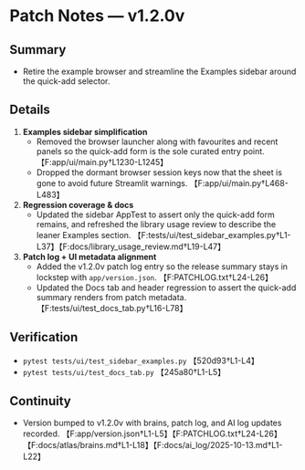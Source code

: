 # Patch Notes — v1.2.0v

## Summary
- Retire the example browser and streamline the Examples sidebar around the quick-add selector.

## Details
1. **Examples sidebar simplification**
   - Removed the browser launcher along with favourites and recent panels so the quick-add form is the sole curated entry point. 【F:app/ui/main.py†L1230-L1245】
   - Dropped the dormant browser session keys now that the sheet is gone to avoid future Streamlit warnings. 【F:app/ui/main.py†L468-L483】
2. **Regression coverage & docs**
   - Updated the sidebar AppTest to assert only the quick-add form remains, and refreshed the library usage review to describe the leaner Examples section. 【F:tests/ui/test_sidebar_examples.py†L1-L37】【F:docs/library_usage_review.md†L19-L47】
3. **Patch log + UI metadata alignment**
   - Added the v1.2.0v patch log entry so the release summary stays in lockstep with `app/version.json`. 【F:PATCHLOG.txt†L24-L26】
   - Updated the Docs tab and header regression to assert the quick-add summary renders from patch metadata. 【F:tests/ui/test_docs_tab.py†L16-L78】

## Verification
- `pytest tests/ui/test_sidebar_examples.py` 【520d93†L1-L4】
- `pytest tests/ui/test_docs_tab.py` 【245a80†L1-L5】

## Continuity
- Version bumped to v1.2.0v with brains, patch log, and AI log updates recorded. 【F:app/version.json†L1-L5】【F:PATCHLOG.txt†L24-L26】【F:docs/atlas/brains.md†L1-L18】【F:docs/ai_log/2025-10-13.md†L1-L22】
